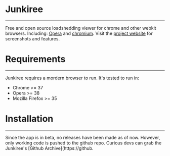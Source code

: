 # Junkiree
------ 

Free and open source loadshedding viewer for chrome and other webkit browsers. Including: [Opera](https://opera.com) and [chromium](http://chromiumproject.org). Visit the [project website](http://dineshkhadka.github.io) for screenshots and features.


# Requirements
------
 
Junkiree requires a mordern browser to run. It's tested to run in:
* Chrome >= 37
* Opera >= 38
* Mozilla Firefox >= 35 


# Installation
------

Since the app is in beta, no releases have been made as of now. However, only working code is pushed to the github repo. Curious devs can grab the Junkiree's [Github Archive](https://github.